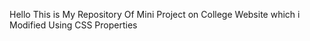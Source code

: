 Hello This is My Repository Of Mini Project on College Website which i Modified Using CSS Properties
